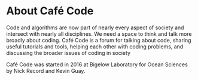 # About Café Code

Code and algorithms are now part of nearly every aspect of society and intersect with nearly all disciplines. We need a space to think and talk more broadly about coding. Café Code is a forum for talking about code, sharing useful tutorials and tools, helping each other with coding problems, and discussing the broader issues of coding in society

Café Code was started in 2016 at Bigelow Laboratory for Ocean Sciences by Nick Record and Kevin Guay. 

